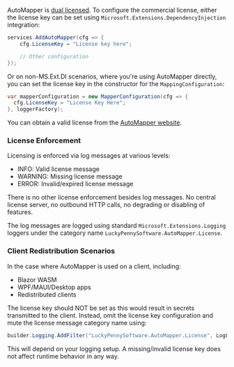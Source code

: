 AutoMapper is [dual licensed](https://github.com/LuckyPennySoftware/AutoMapper/blob/master/LICENSE.md). To configure the commercial license, either the license key can be set using `Microsoft.Extensions.DependencyInjection` integration:

```c#
services.AddAutoMapper(cfg => {
    cfg.LicenseKey = "License key here";

    // Other configuration
});
```

Or on non-MS.Ext.DI scenarios, where you're using AutoMapper directly, you can set the license key in the constructor for the `MappingConfiguration`:

```c#
var mapperConfiguration = new MapperConfiguration(cfg => {
  cfg.LicenseKey = "License Key Here";
}, loggerFactory);
```

You can obtain a valid license from the [AutoMapper website](https://automapper.io).

### License Enforcement

Licensing is enforced via log messages at various levels:

- INFO: Valid license message
- WARNING: Missing license message
- ERROR: Invalid/expired license message

There is no other license enforcement besides log messages. No central license server, no outbound HTTP calls, no degrading or disabling of features.

The log messages are logged using standard `Microsoft.Extensions.Logging` loggers under the category name `LuckyPennySoftware.AutoMapper.License`.

### Client Redistribution Scenarios

In the case where AutoMapper is used on a client, including:

- Blazor WASM
- WPF/MAUI/Desktop apps
- Redistributed clients

The license key should NOT be set as this would result in secrets transmitted to the client. Instead, omit the license key configuration and mute the license message category name using:

```csharp
builder.Logging.AddFilter("LuckyPennySoftware.AutoMapper.License", LogLevel.None);
```

This will depend on your logging setup. A missing/invalid license key does not affect runtime behavior in any way.